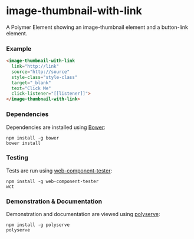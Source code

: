 # image-thumbnail-with-link

A Polymer Element showing an image-thumbnail element and a button-link element.

### Example
```html
<image-thumbnail-with-link
  link="http://link"
  source="http://source"
  style-class="style-class"
  target="_blank"
  text="Click Me"
  click-listener="[[listener]]">
</image-thumbnail-with-link>
```

### Dependencies

Dependencies are installed using [Bower](http://bower.io/):

    npm install -g bower
    bower install

### Testing

Tests are run using [web-component-tester](https://github.com/Polymer/web-component-tester):

    npm install -g web-component-tester
    wct

### Demonstration & Documentation

Demonstration and documentation are viewed using [polyserve](https://github.com/PolymerLabs/polyserve):

    npm install -g polyserve
    polyserve


